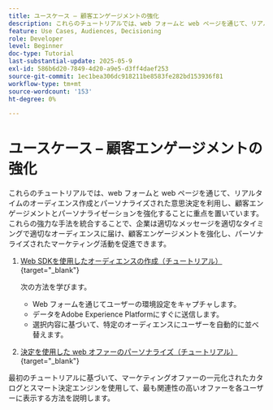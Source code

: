 ```yaml
---
title: ユースケース – 顧客エンゲージメントの強化
description: これらのチュートリアルでは、web フォームと web ページを通じて、リアルタイムのオーディエンス作成とパーソナライズされた意思決定を利用し、顧客エンゲージメントとパーソナライゼーションを強化することに重点を置いています。
feature: Use Cases, Audiences, Decisioning
role: Developer
level: Beginner
doc-type: Tutorial
last-substantial-update: 2025-05-9
exl-id: 586b6d20-7849-4d20-a9e5-d3ff4daef253
source-git-commit: 1ec1bea306dc918211be8583fe282bd153936f81
workflow-type: tm+mt
source-wordcount: '153'
ht-degree: 0%

---
```


# ユースケース – 顧客エンゲージメントの強化

これらのチュートリアルでは、web フォームと web ページを通じて、リアルタイムのオーディエンス作成とパーソナライズされた意思決定を利用し、顧客エンゲージメントとパーソナライゼーションを強化することに重点を置いています。 これらの強力な手法を統合することで、企業は適切なメッセージを適切なタイミングで適切なオーディエンスに届け、顧客エンゲージメントを強化し、パーソナライズされたマーケティング活動を促進できます。

1. [Web SDKを使用したオーディエンスの作成（チュートリアル） ](https://experienceleague.adobe.com/ja/docs/journey-optimizer-learn/create-audiences-using-web-sdk/introduction){target="_blank"}

   次の方法を学びます。

   * Web フォームを通じてユーザーの環境設定をキャプチャします。
   * データをAdobe Experience Platformにすぐに送信します。
   * 選択内容に基づいて、特定のオーディエンスにユーザーを自動的に並べ替えます。


2. [ 決定を使用した web オファーのパーソナライズ（チュートリアル） ](https://experienceleague.adobe.com/ja/docs/journey-optimizer-learn/use-decisioning-to-personalize-web-offers/introduction){target="_blank"}

最初のチュートリアルに基づいて、マーケティングオファーの一元化されたカタログとスマート決定エンジンを使用して、最も関連性の高いオファーを各ユーザーに表示する方法を説明します。

